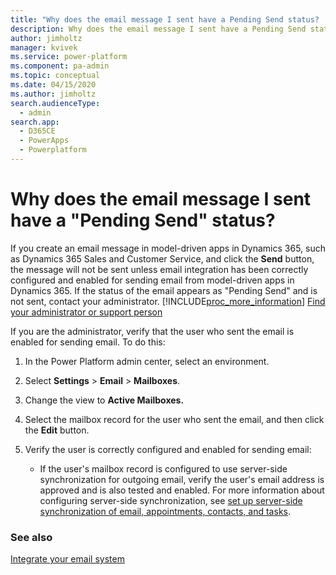 ```yaml
---
title: "Why does the email message I sent have a Pending Send status? | MicrosoftDocs"
description: Why does the email message I sent have a Pending Send status? 
author: jimholtz
manager: kvivek
ms.service: power-platform
ms.component: pa-admin
ms.topic: conceptual
ms.date: 04/15/2020
ms.author: jimholtz
search.audienceType: 
  - admin
search.app: 
  - D365CE
  - PowerApps
  - Powerplatform
---
```

# Why does the email message I sent have a "Pending Send" status?

If you create an email message in model-driven apps in Dynamics 365, such as Dynamics 365 Sales and Customer Service, and click the **Send** button, the message will not be sent unless email integration has been correctly configured and enabled for sending email from model-driven apps in Dynamics 365.  If the status of the email appears as "Pending Send" and is not sent, contact your administrator. [!INCLUDE[proc_more_information](../includes/proc-more-information.md)] [Find your administrator or support person](https://docs.microsoft.com/powerapps/user/find-admin)  
  
 If you are the administrator, verify that the user who sent the email is enabled for sending email. To do this:  
  
1. In the Power Platform admin center, select an environment. 

2. Select **Settings** > **Email** > **Mailboxes**.  
  
3. Change the view to **Active Mailboxes.**  
  
4. Select the mailbox record for the user who sent the email, and then click the **Edit** button.  
  
5. Verify the user is correctly configured and enabled for sending email:  
  
   - If the user's mailbox record is configured to use server-side synchronization for outgoing email, verify the user's email address is approved and is also tested and enabled.  For more information about configuring server-side synchronization, see [set up server-side synchronization of email, appointments, contacts, and tasks](../admin/set-up-server-side-synchronization-of-email-appointments-contacts-and-tasks.md).  
  
### See also  
 [Integrate your email system](../admin/integrate-synchronize-your-email-system.md)

